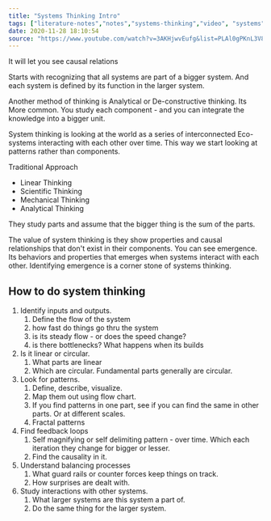 ```yaml
---
title: "Systems Thinking Intro"
tags: ["literature-notes","notes","systems-thinking","video", "systems"]
date: 2020-11-28 18:10:54
source: "https://www.youtube.com/watch?v=3AKHjwvEufg&list=PLAl0gPKnL3V8s7dPXoo07mYnuErhWVk8b&index=2"
---
```


It will let you see causal relations

Starts with recognizing that all systems are part of a bigger system. And each system is defined by its function in the larger system.

Another method of thinking is Analytical or De-constructive thinking. Its More common. You study each component - and you can integrate the knowledge into a bigger unit.

System thinking is looking at the world as a series of interconnected Eco-systems interacting with each other over time. This way we start looking at patterns rather than components.

Traditional Approach
* Linear Thinking
* Scientific Thinking
* Mechanical Thinking
* Analytical Thinking

They study parts and assume that the bigger thing is the sum of the parts.

The value of system thinking is they show properties and causal relationships that don't exist in their components. You can see emergence. Its behaviors and properties that emerges when systems interact with each other. Identifying emergence is a corner stone of systems thinking.

## How to do system thinking
1. Identify inputs and outputs. 
   1. Define the flow of the system
   2. how fast do things go thru the system
   3. is its steady flow - or does the speed change?
   4. is there bottlenecks? What happens when its builds
2. Is it linear or circular.
   1. What parts are linear
   2. Which are circular. Fundamental parts generally are circular.
3. Look for patterns.
   1. Define, describe, visualize. 
   2. Map them out using flow chart.
   3. If you find patterns in one part, see if you can find the same in other parts. Or at different scales.
   4. Fractal patterns
4. Find feedback loops
   1. Self magnifying or self delimiting pattern - over time. Which each iteration they change for bigger or lesser.
   2. Find the causality in it.
5. Understand balancing processes
   1. What guard rails or counter forces keep things on track.
   2. How surprises are dealt with.
6. Study interactions with other systems.
   1. What larger systems are this system a part of.
   2. Do the same thing for the larger system.
